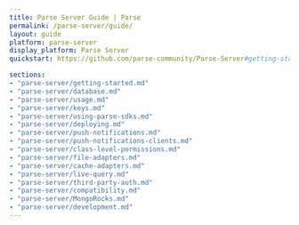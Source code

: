 ```yaml
---
title: Parse Server Guide | Parse
permalink: /parse-server/guide/
layout: guide
platform: parse-server
display_platform: Parse Server
quickstart: https://github.com/parse-community/Parse-Server#getting-started

sections:
- "parse-server/getting-started.md"
- "parse-server/database.md"
- "parse-server/usage.md"
- "parse-server/keys.md"
- "parse-server/using-parse-sdks.md"
- "parse-server/deploying.md"
- "parse-server/push-notifications.md"
- "parse-server/push-notifications-clients.md"
- "parse-server/class-level-permissions.md"
- "parse-server/file-adapters.md"
- "parse-server/cache-adapters.md"
- "parse-server/live-query.md"
- "parse-server/third-party-auth.md"
- "parse-server/compatibility.md"
- "parse-server/MongoRocks.md"
- "parse-server/development.md"
---
```

